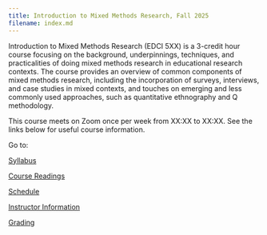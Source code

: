 ```yaml
---
title: Introduction to Mixed Methods Research, Fall 2025
filename: index.md
---
```

Introduction to Mixed Methods Research (EDCI 5XX) is a 3-credit hour course focusing on the background, underpinnings, techniques, and practicalities of doing mixed methods research in educational research contexts. The course provides an overview of common components of mixed methods research, including the incorporation of surveys, interviews, and case studies in mixed contexts, and touches on emerging and less commonly used approaches, such as quantitative ethnography and Q methodology. 

This course meets on Zoom once per week from XX:XX to XX:XX. See the links below for useful course information. 

Go to:

[Syllabus](resources/syllabus.md)

[Course Readings](resources/readings.md)

[Schedule](resources/schedule.md)

[Instructor Information](resources/instructor.md)

[Grading](resources/grading.md)
